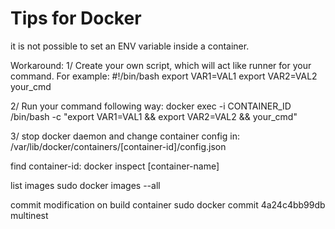 # Tips for Docker

it is not possible to set an ENV variable inside a container.

Workaround:
1/ Create your own script, which will act like runner for your command. For example:
    #!/bin/bash
    export VAR1=VAL1
    export VAR2=VAL2
    your_cmd

2/ Run your command following way:
    docker exec -i CONTAINER_ID /bin/bash -c "export VAR1=VAL1 && export VAR2=VAL2 && your_cmd"

3/ stop docker daemon and change container config in:
    /var/lib/docker/containers/[container-id]/config.json



find container-id:
    docker inspect [container-name]

list images
    sudo docker images --all

commit modification on build container
    sudo docker commit 4a24c4bb99db multinest


